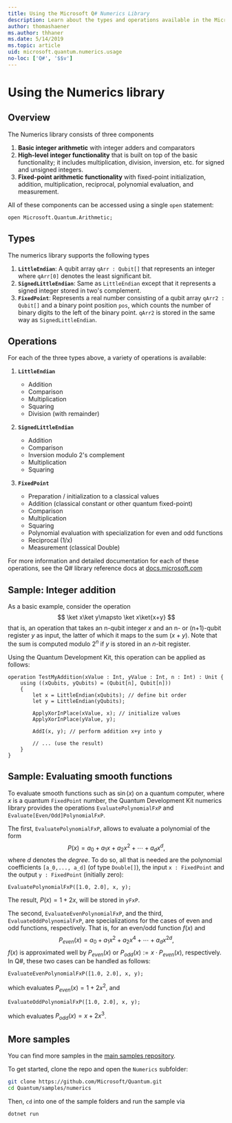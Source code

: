 ```yaml
---
title: Using the Microsoft Q# Numerics Library
description: Learn about the types and operations available in the Microsoft Quantum Numerics library.
author: thomashaener
ms.author: thhaner
ms.date: 5/14/2019
ms.topic: article
uid: microsoft.quantum.numerics.usage
no-loc: ['Q#', '$$v']
---
```


# Using the Numerics library

## Overview

The Numerics library consists of three components

1. **Basic integer arithmetic** with integer adders and comparators
1. **High-level integer functionality** that is built on top of the basic 
    functionality; it includes multiplication, division, inversion, etc.
    for signed and unsigned integers.
1. **Fixed-point arithmetic functionality** with fixed-point initialization,
    addition, multiplication, reciprocal, polynomial evaluation, and measurement.

All of these components can be accessed using a single `open` statement:
```qsharp
open Microsoft.Quantum.Arithmetic;
```

## Types

The numerics library supports the following types

1. **`LittleEndian`**: A qubit array `qArr : Qubit[]` that represents an integer where `qArr[0]` denotes the least significant
bit.
1. **`SignedLittleEndian`**: Same as `LittleEndian` except that it represents a signed integer stored in two's complement.
1. **`FixedPoint`**: Represents a real number consisting of a qubit array `qArr2 : Qubit[]` and a
binary point position `pos`, which counts the number of binary digits to the left of the binary point. `qArr2` is stored
in the same way as `SignedLittleEndian`.

## Operations

For each of the three types above, a variety of operations is available:

1. **`LittleEndian`**
    - Addition
    - Comparison
    - Multiplication
    - Squaring
    - Division (with remainder)

1. **`SignedLittleEndian`**
    - Addition
    - Comparison
    - Inversion modulo 2's complement
    - Multiplication
    - Squaring

1. **`FixedPoint`**
    - Preparation / initialization to a classical values
    - Addition (classical constant or other quantum fixed-point)
    - Comparison
    - Multiplication
    - Squaring
    - Polynomial evaluation with specialization for even and odd functions
    - Reciprocal (1/x)
    - Measurement (classical Double)

For more information and detailed documentation for each of these operations, see the Q# library reference docs at [docs.microsoft.com](https://docs.microsoft.com/quantum)

## Sample: Integer addition

As a basic example, consider the operation
$$
\ket x\ket y\mapsto \ket x\ket{x+y}
$$
that is, an operation that takes an n-qubit integer $x$ and an n- or (n+1)-qubit
register $y$ as input, the latter of which it maps to the sum $(x+y)$. Note that the
sum is computed modulo $2^n$ if $y$ is stored in an $n$-bit register.

Using the Quantum Development Kit, this operation can be applied as follows:
```qsharp
operation TestMyAddition(xValue : Int, yValue : Int, n : Int) : Unit {
    using ((xQubits, yQubits) = (Qubit[n], Qubit[n]))
    {
        let x = LittleEndian(xQubits); // define bit order
        let y = LittleEndian(yQubits);
        
        ApplyXorInPlace(xValue, x); // initialize values
        ApplyXorInPlace(yValue, y);
        
        AddI(x, y); // perform addition x+y into y
        
        // ... (use the result)
    }
}
```

## Sample: Evaluating smooth functions

To evaluate smooth functions such as $\sin(x)$ on a quantum computer, where $x$ is a quantum `FixedPoint` number,
the Quantum Development Kit numerics library provides the operations `EvaluatePolynomialFxP` and `Evaluate[Even/Odd]PolynomialFxP`.

The first, `EvaluatePolynomialFxP`, allows to evaluate a polynomial of the form
$$
P(x) = a_0 + a_1x + a_2x^2 + \cdots + a_dx^d,
$$
where $d$ denotes the *degree*. To do so, all that is needed are the polynomial coefficients `[a_0,..., a_d]` (of type `Double[]`),
the input `x : FixedPoint` and the output `y : FixedPoint` (initially zero):
```qsharp
EvaluatePolynomialFxP([1.0, 2.0], x, y);
```
The result, $P(x)=1+2x$, will be stored in `yFxP`.

The second, `EvaluateEvenPolynomialFxP`, and the third, `EvaluateOddPolynomialFxP`, are specializations
for the cases of even and odd functions, respectively. That is, for an even/odd function $f(x)$ and
$$
P_{even}(x)=a_0 + a_1 x^2 + a_2 x^4 + \cdots + a_d x^{2d},
$$
$f(x)$ is approximated well by $P_{even}(x)$ or $P_{odd}(x) := x\cdot P_{even}(x)$, respectively.
In Q#, these two cases can be handled as follows:
```qsharp
EvaluateEvenPolynomialFxP([1.0, 2.0], x, y);
```
which evaluates $P_{even}(x) = 1 + 2x^2$, and
```qsharp
EvaluateOddPolynomialFxP([1.0, 2.0], x, y);
```
which evaluates $P_{odd}(x) = x + 2x^3$.

## More samples

You can find more samples in the [main samples repository](https://github.com/Microsoft/Quantum).

To get started, clone the repo and open the `Numerics` subfolder:

```bash
git clone https://github.com/Microsoft/Quantum.git
cd Quantum/samples/numerics
```

Then, `cd` into one of the sample folders and run the sample via

```bash
dotnet run
```
